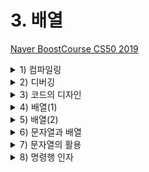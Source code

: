 # 3. 배열

[Naver BoostCourse CS50 2019](https://www.edwith.org/boostcourse-cs-050)

<details>
  <summary>1) 컴파일링</summary>

# 학습 목표

컴파일링의 네 단계를 설명할 수 있다.

# 컴파일링

지금까지는 아무것도 모른 채 마구잡이로 쓴 코드가 잘 돌아갔다면 이제부터는 연습과 응용을 통해 동작 원리를 이해할 수 있을 것이다.

우선 첫 수업에 봤던 예제를 다시 살펴보며 지금 사용하는 방법이 그때 우리가 사용한 방법과 어떻게 다른지 알아보자.

```c
#include <stdio.h>

int main(void)
{
    printf("hello, world\n");
}
```

우선 main이라는 함수가 있었다. 프로그램의 시작점으로써 **실행 버튼을 클릭**하는 것과 같다.

printf는 출력을 담당하는 함수이다. printf 함수를 사용하기 위해서는 stdio.h 라이브러리가 필요하다.

정확히 말하면 stdio.h는 헤더 파일로 C언어로 작성되어 있으며 파일명이 .h로 끝나는 파일이다.

이 파일에는 printf 함수의 프로토타입이 있어서 Clang 컴파일러가 프로그램을 컴파일할 때 printf가 무엇인지 알려주는 역할을 한다.

코드를 `clang hello.c`로 컴파일하고 `./a.out` 명령으로 프로그램을 실행할 때 이 과정은 컴퓨터가 이해하는 0과 1로 가득찬 파일 a.out을 생성하며 실행 가능하게 한다.

이해하기 어려운 이 과정에 대한 이해는 잠시 미뤄두고 우선 넘어가보도록 하자.

만약 a.out과 다른 이름(hello)으로 컴파일을 하고 싶다면 아래와 같이 명령행 인자를 추가해줘야 한다.

`clang -o hello hello.c`

또한 우리는 CS50 라이브러리를 사용해 보았다.

이처럼 CS50 라이브러리를 사용한 프로그램을 컴파일 할 때는 clang에 또 하나의 프로그램(-lcs50)이 필요했다. 그래야 clang이 실행되었다.

`clang -o hello hello.c -lcs50`

이는 clang에게 CS50 라이브러리에 있는 모든 0과 1들을 여기에 연결하라는 의미이다.

더 간단히는, 이전에 배웠듯이 make 프로그램을 이용하면 이 모든 컴파일 과정을 자동으로 처리할 수 있다. make나 clang을 사용해서 프로그램을 실행할 때 아래 네 개의 단계를 거친다.

- 전처리(Preprocessing)
- 컴파일링(Compiling)
- 어셈블링(Assembling)
- 링킹(Linking)

우리가 명령어를 실행할 때 정확히 어떤 일이 일어나는지 알아보도록 하자.

## 전처리(Precompile)

**컴파일의 전체 과정은 네 단계로 나누어볼 수 있다**. 그 중 첫 번째 단계는 **전처리**인데, 전처리기에 의해 수행된다. #으로 시작되는 C 소스코드는 전처리기에게 **실질적인 컴파일이 이루어지기 전에 무언가를 실행**하라고 알려준다.

예를 들어, #include는 전처리기에게 다른 파일의 내용을 포함시키라고 알려준다. 프로그램의 소스 코드에 #include와 같은 줄을 포함하면, 전처리기는 새로운 파일을 생성하는데 이 파일은 여전히 C 소스코드 형태이며 stdio.h 파일의 내용이 #include 부분에 포함된다.

## 컴파일(Compile)

전처리기가 전처리한 소스 코드를 생성하고 나면 그 다음 단계는 **컴파일**이다. **컴파일러**라고 불리는 프로그램은 **C 코드를 어셈블리어라는 저수준 프로그래밍 언어로 컴파일**한다.

**어셈블리**는 C보다 연산의 종류가 훨씬 적지만, 여러 연산들이 함께 사용되면 C에서 할 수 있는 모든 것들을 수행할 수 있다. C코드를 어셈블리 코드로 변환시켜줌으로써 컴파일러는 컴퓨터가 이해할 수 있는 언어와 최대한 가까운 프로그램을 만들어 준다. 컴파일이라는 용어는 소스 코드에서 오브젝트 코드(머신 코드, 기계어)로 변환하는 전체 과정을 통틀어 일컫기도 하지만, 구체적으로 전처리한 소스 코드를 어셈블리 코드로 변환시키는 단계를 말하기도 한다.

## 어셈블(Assemble)

소스 코드가 어셈블리 코드로 변환되면, 다음 단계는 **어셈블** 단계로 **어셈블리 코드를 오브젝트 코드로 변환**시키는 것이다. 컴퓨터의 중앙처리장치가 프로그램을 어떻게 수행해야 하는지 알 수 있는 명령어 형태인 **연속된 0고 1들로 바꿔주는 작업**이다. 이 변환 작업은 **어셈블러**라는 프로그램이 수행한다. 소스 코드에서 오브젝트 코드로 컴파일 되어야 할 파일이 딱 한 개라면, 컴파일 작업은 여기서 끝이 난다. 그러나 그렇지 않은 경우에는 링크라 불리는 단계가 추가된다.

## 링크(Link)

만약 프로그램이 (math.h나 cs50.h와 같은 라이브러리를 포함해) **여러 개의 파일로 이루어져 있어 하나의 오브젝트 파일로 합쳐져야 한다면 *링크*라는 컴파일의 마지막 단계가 필요하다.** 링커는 여러 개의 다른 오브젝트 코드 파일을 실행 가능한 하나의 오브젝트 코드 파일로 합쳐준다. 예를 들어, 컴파일을 하는 동안에 CS50 라이브러리를 링크하면 오브젝트 코드는 `GetInt()`나 `GetString()` 같은 함수를 어떻게 실행할 지 알 수 있게 된다.

이 네 단계를 거치면 최종적으로 실행 가능한 파일이 완성된다.

# 생각해보기

만약 컴파일링 과정을 거치지 않기 위해 바로 머신코드로 우리가 원하는 프로그램을 작성하려고 한다면 어떤 문제가 있을까?

- 단순한 목적을 달성하기 위해서도 프로그래밍을 하는 데에 투자해야 하는 시간과 노력이 클 것이다.
- 즉, 원하는 목적 그 자체를 이루는 것에 집중하기 힘들 수 있다.

</details>

<details>
  <summary>2) 디버깅</summary>

# 학습 목표

디버깅 하는 여러 방법을 설명할 수 있다.

# 버그와 디버깅

**버그(bug)**는 **코드에 들어있는 오류**이다. 버그로 인해 프로그램의 실행에 실패하거나 프로그래머가 원하는 대로 동작하지 않게 된다. 버그를 만들고 싶지 않겠지만 모든 프로그래머들은 버그와 마주하게 되어있다. **디버깅(debugging)**은 **코드에 있는 버그를 식별하고 고치는 과정**이다. 프로그래머는 **디버거**라고 불리는 프로그램을 사용하여 디버깅을 하게 된다.

# 디버깅의 기본

프로그램은 일반적으로 인간보다 훨씬 빠르게 연산을 수행한다. 그래서 프로그램을 실행시켜보는 것만으로는 무엇이 잘못됐는지 찾아내기 어렵다. 디버거는 프로그램을 특정 행에서 멈출 수 있게 해주기 때문에 버그를 찾는데 도움이 된다. 프로그래머는 멈춰진 그 지점에서 무슨 일이 일어나는지 볼 수 있다. **프로그램이 멈추는 특정 지점**을 **중지점**이라고 한다. 또한 프로그래머가 프로그램을 한 번에 한 행씩 실행할 수 있게 해준다. 이로써 프로그래머는 프로그램이 내리는 모든 결정들을 단계별로 따라갈 수 있게 된다.

# help50

아래 코드를 컴파일하고 실행한다고 생각해보자

```c
int main(void)
{
    printf("hello, world\n");
}
```

make 프로그램을 이용하여 컴파일해보면 "implicitly declaring library function 'prinftf'" 라는 에러 메시지가 나타난다.

이런 에러 메시지를 이해하기 힘들다면, **help50 프로그램**을 사용해보자.

아래와 같이 make 앞에 help50를 붙여서 실행하면 다시 컴파일 시 생기는 오류를 해석해준다.

`help50 make 파일이름`

문제의 원인은 printf 함수를 사용하기 위해서 stdio.h 라이브러리를 포함해야 한다는 것이었다.

# printf

하지만 이렇게 프로그램을 사용해서 해결할 수 없는 문제도 있다.

아래 코드는 #을 10개 출력하기 위해 작성한 것이다.

```c
#include <stdio.h>

int main(void)
{
    for (int i = 0; i <= 10; i++)
    {
        printf("#\n");
    }
}
```

이 코드를 컴파일 하고 실행해보면 에러는 발생하지 않지만, 우리 의도와는 다르게 #이 11개나 출력되는 것을 확인할 수 있다.

그 이유는 뭘까?

디버깅의 다른 방법으로 직접 의심이 가는 변수를 출력해서 확인해 볼 수 있다.

아래와 같이 변수 i를 출력해보자

```c
#include <stdio.h>

int main(void)
{
    for (int i = 0; i <= 10; i++)
    {
        printf("i is now %i: ", i);
        printf("#\n");
    }
}
```

그 결과 i가 0에서 시작하기 때문에 for 루프의 i <=10 이라는 조건은 실제로 11번 만족한다는 사실을 알 수 있다.

따라서 이를 i < 10으로 수정해주면 우리 의도대로 #이 10번 출력될 것이다.

# debug50

CS50 IDE를 사용하면 **debug50**이라는 프로그램도 사용할 수 있다.

아래와 같이 소스 코드에 직접 브레이크 포인트를 지정하고 소스파일을 컴파일한 후에 " **debug50 파일명**" 으로 실행하면, 오른쪽 패널을 통해 변수의 값을 확인하거나 브레이크 포인트부터 한 줄 씩 코드를 실행해 볼 수 있다.

디버깅 종료를 위해서는 **Ctrl + c**를 누르면 된다.

  <img src="imgs/debug1.png" width="400">

# 생각해보기

디버깅을 도와주는 프로그램은 어떤 경우에 더 큰 도움이 될까? 만약 이런 프로그램의 도움 없이 직접 디버깅을 해야 한다면 어떻게 코드를 작성하는 것이 좋을까?

- 프로그램이 더 복잡하고 긴 경우에는 오류를 직접 한 눈에 찾기 어렵기 때문에 디버깅을 도와주는 프로그램이 큰 도움이 될 것이다.
- 직접 디버깅을 해야하는 경우에는 프로그램의 각 부분이 어떤 기능을 수행하는지 명확하게 알 수 있도록 변수명, 함수명에 신경을 써서 작성하고 주석도 잘 달아주어야 하겠다. 또한, 각 기능들이 블럭 별로 잘 구분되어 작성된 후 필요한 자리에 알맞게 쓰이는 것이 좋겠다.

## GDB 사용해보기

**GDB**는 자주 쓰이는 디버거 중 하나이다. C 프로그램에 GDB를 실행시키려면, 먼저 프로그램을 컴파일해야 한다.

그런 다음, 보통 때처럼 "./프로그램*이름" 을 치지 말고, "\*\*gdb 프로그램*이름\*\*" 을 친다.

GDB가 열리면, 가장 먼저 해야할 일은 **중지점을 설정**하는 것이다. 어디에서 프로그램이 잘못되는지 짐작이 간다면, 그 지점 이전에 있는 행에 중지점을 설정하는 것이 좋다. 플그램이 문제가 생길 것이라 생각한 그 지점에 들어서면 어떤 일이 생기는지 볼 수 있기 때문이다. 어디서 문제인지 확실하지 않다면, 처음부터 모든 코드를 살펴볼 수 있도록 main 함수의 첫 행에 중지점을 설정해도 괜찮다.

중지점을 설정하기 위해서는 프로그램을 멈추고 싶은 행 번호 다음에 '**b**'를 치고(breakpoint를 의미) 엔터 키를 누른다. 이렇게 하면 프로그램에 중지점이 설정될 것이다. 현재의 모든 중지점을 보고 싶다면 "**info b**"를 치면 모든 중지점의 위치를 보여줄 것이다. 중지점의 행 번호 다음에 "**clear**"를 치면 중지점을 제거할 수 있다.

중지점을 설정했다면, 'r' (run의 의미)로 프로그램을 실핸한다. 프로그램이 명령어 인자를 받는다면, 'r' 다음에 인자들을 쓴다. 프로그램이 실행될 것이고, 중지점에서 자동으로 멈출 것이다. 중지점마다 프롬프트가 나타날 것이다. 이 때 몇 가지 옵션들이 있다.

현재 지점에서 **프로그램의 변수값을 보고 싶다면** 변수 이름 다음에 '**p**'를 입력한다(print). "**info locals**" 명령어는 **현재 모든 지역 변수값**을 보여줄 것이다.

코드의 다음 행으로 나아가고 싶다면 '**n**'을 입력한다(next). '**s**'를 쳐도 코드의 다음 행으로 가기는 하지만, 함수 내부로 들어가서 함수 내부의 각 행을 훑을 것이다.

프로그램을 계속 실행하고 싶다면 '**c**'를 입력한다(continue). 중지점이 없다면 프로그램은 종료할 것이다. 중지점이 있다면, GDB는 다음 중지점에서 멈출 것이다.

<img src="imgs/debug2.png" width="400">

</details>

<details>
  <summary>3) 코드의 디자인</summary>

# 학습 목표

코드의 정확성과 디자인을 관리하는 방법을 설명할 수 있다.

# check50

check50 프로그램을 이용하면 과제를 잘 수행했는지 자동으로 검사할 수 있다.

물론 이 프로그램은 cs50 강의를 위해서만 작성되었지만, 실제로 많은 사람들이 함께 작업하는 환경에서 이와 같은 자동 검사 프로그램은 많은 도움이 된다.

여러 사람들이 각자 한 부분을 맡아 코드를 작성할 때 각자가 수정한 코드가 전체 프로그램의 정확성을 해치지 않는지 쉽게 확인할 수 있기 때문이다.

# style50

style50 프로그램을 이용하면 코드가 심미적으로 잘 작성되어 있는지 검사할 수 있다.

공백의 수나 줄바꿈과 같은 것들은 코드의 실행에 직접적으로 영향을 주지는 않지만 코드를 작성하는 사람들이 코드를 읽고 이해하는데 영향을 주기 때문이다.

가령 아래와 같이 for 루프를 작성할 때에도 사람에 따라 여러 방식으로 작성할 수 있다.

```c
for (int i = 0; i <= 10; i++)
    {
        printf("#\n");
    }
```

```c
for (int i = 0; i <= 10; i++){
    printf("#\n");
}
```

```c
for (int i = 0; i <= 10; i++){ printf("#\n"); }
```

많은 회사들이 사내에서 코드를 작성할 때 특정한 스타일 가이드를 따르도록 한다.

여러 사람들이 코드를 작성하기 때문에 서로 불필요한 오해를 없애고, 코드를 이해하는 데 드는 비용을 최소화하기 때문이다.

# 고무 오리(러버덕)

때로는 코드에 포함된 오류를 해결할 때 앞서 소개한 help50, debug50, check50와 같은 프로그램들이 존재하지 않거나, 있다 하더라도 디버깅에 큰 도움이 안 될 수도 있다.

이 때는 먼저 한숨 돌리고 직접 곰곰이 생각해보는 수 밖에 없다.

한 가지 유명한 방법으로는 '**고무 오리**'와 같이 무언가 대상이 되는 물체를 앞에 두고, 내가 작성한 코드를 한 줄 한 줄 말로 설명해주는 과정을 거쳐볼 수 있다.

이를 통해 미처 놓치고 있었던 논리적 오류를 찾아낼 수도 있다.

# 생각해보기

만약 여러 사람들이 함께 참여하는 프로젝트에서, 각자가 작성하는 코드 스타일이 서로 다르다면 어떤 비효율적인 일이 일어날까?

- 서로의 코드를 이해하는 데에 시간이 많이 들 것이고, 이로 인해 코드를 통한 의사소통 및 피드백 과정이 매끄럽지 않을 것이다. 이는 결국 팀의 총 생산성과 업무 성과의 저하로 이어질 것이다.

</details>

<details>
  <summary>4) 배열(1)</summary>

# 학습 목표

배열을 정의하고 사용하는 방법을 설명할 수 있다.

# 메모리

C에는 아래와 같은 여러 자료형이 있고, 각각의 자료형은 서로 다른 크기의 메모리를 차지한다.

- bool: 불리언, 1바이트
- char: 문자, 1바이트
- int: 정수, 4바이트
- float: 실수, 4바이트
- long: (더 큰) 정수, 8바이트
- double: (더 큰) 실수, 8바이트
- string: 문자열, ?바이트

컴퓨터 안에는 아래 사진과 같음 **RAM**이라고 하는 물리적 칩이 메모리 역할을 한다.

쉽게 생각하면 아래 사진에서 여러 개의 노란색 사각형이 메모리를 의미하고, 작은 사각형 하나가 **1바이트**를 의미한다고 볼 수 있다.

<img src="imgs/array1.png" width="400">

예를 들어 char 타입의 변수를 하나 생성하고, 그 값을 입력한다고 하면 위 사진에서 한 사각형 안에 그 변수의 값이 저장되는 것이다.

# 배열

아래와 같이 세 개의 점수를 저장하고 그 평균을 출력하는 프로그램이 있다.

```c
#include <cs50.h>
#include <stdio.h>

int main(void)
{
    // Scores
    int score1 = 72;
    int score2 = 73;
    int score3 = 33;

    // Print average
    printf("Average: %i\n", (score1 + score2 + score3) / 3);
}
```

만약 점수의 개수가 더 많아진다면 이 프로그램은 많은 부분을 수정해줘야 한다.

이 때 활용할 수 있는 것이 배열의 개념이다.

배열은 같은 자료형의 데이터를 메모리상에 연이어서 저장하고 이를 하나의 변수로 관리하기 위해 사용된다.

위 코드는 배열을 이용하면 아래와 같이 바꿀 수 있다.

```c
#include <cs50.h>
#include <stdio.h>

int main(void)
{
    // Scores
    int scores[3];
    scores[0] = 72;
    scores[1] = 73;
    scores[2] = 33;

    // Print average
    printf("Average: %i\n", (scores[0] + scores[1] + scores[2]) / 3);
}
```

`int scores[3];`이라는 코드는 int 자료형을 가지는 크기 3의 배열을 scores라는 이름으로 생성하겠다는 의미이다. 배열의 인덱스는 0부터 시작하기 때문에, scores의 인덱스는 0, 1, 2 세 개가 있다.

이 인덱스를 변수명 뒤 대괄호 [ ] 사이에 입력하여 배열의 원하는 위치에 원하는 값을 저장하고 불러올 수 있다.

하지만 위와 같은 코드는 여전히 정수의 개수가 바뀌는 상황에서 제약이 많다.

다음 파트에서 배열을 보다 동적으로 선언하고 저장하는 방법을 알아보자

# 생각해보기

실생활의 어떤 데이터를 배열로 표현할 수 있을까?

- 학번, 성적, 과목명 등

</details>

<details>
  <summary>5) 배열(2)</summary>

# 학습 목표

배열을 정의하고 사용하는 방법을 설명할 수 있다.

# 전역 변수

이전 파트에 이어서, 아래 코드에서 scores 배열의 크기를 정해주는 N이라는 변수를 새로 선언했다.

만약 N이 고정된 값(상수)이라면 그 값을 선언할 때 const를 앞에 붙여서 전역 변수, 즉 코드 전반에 거쳐 바뀌지 않는 값임을 지정해줄 수 있다.

관례적으로 이런 전역 변수의 이름은 대문자로 표기한다.

```c
#include <cs50.h>
#include <stdio.h>

const int N = 3;

int main(void)
{
    // 점수 배열 선언 및 값 저장
    int scores[N];
    scores[0] = 72;
    scores[1] = 73;
    scores[2] = 33;

    // 평균 점수 출력
    printf("Average: %i\n", (scores[0] + scores[1] + scores[2]) / N);
}
```

scores의 크기로 전역 변수를 선언하였기 때문에 점수 개수가 바뀌었을 때 수정해야 하는 코드가 조금 줄었다.

하지만 여전히 일일이 배열의 인덱스마다 점수를 지정해줘야 하는 불편함이 있다.

# 배열의 동적 선언 및 저장

아래 코드에서와 같이 루프와 함수를 선언하여 좀 더 동적인 프로그램을 작성할 수 있다.

```c
#include <cs50.h>
#include <stdio.h>

float average(int length, int array[]);

int main(void)
{
    // 사용자로부터 점수의 갯수 입력
    int n = get_int("Scores:  ");

    // 점수 배열 선언 및 사용자로부터 값 입력
    int scores[n];
    for (int i = 0; i < n; i++)
    {
        scores[i] = get_int("Score %i: ", i + 1);
    }

    // 평균 출력
    printf("Average: %.1f\n", average(n, scores));
}

//평균을 계산하는 함수
float average(int length, int array[])
{
    int sum = 0;
    for (int i = 0; i < length; i++)
    {
        sum += array[i];
    }
    return (float) sum / (float) length;
}
```

여기서는 배열의 크기를 사용자에게 직접 입력 받고, 배열의 크기만큼 루프를 돌면서 각 인덱스에 해당하는 값을 역시 사용자에게 동적으로 입력 받아 저장한다.

그리고 average 라는 함수를 따로 선언하여 평균을 구한다.

average 함수는 length 와 array[], 즉 배열의 길이와 배열을 입력으로 받는다. 함수 안에서는 배열의 길이만큼 루프를 돌면서 값의 합을 구하고 최종적으로 평균값을 반환한다.

이와 같은 방법을 통해서 임의의 점수 개수와 점수 배열에 대해서 동적으로 평균값을 구하는 프로그램을 작성할 수 있다.

- `(float) length`와 같이 변수의 데이터 타입을 바꾸는 행위를 casting이라고 한다.

# 생각해보기

점수의 평균을 구하는 예제에서, 동적으로 발생한 코드는 그렇지 않은 코드에 비해 어떤 장단점이 있을까?

- 배열의 길이나 배열 내부의 값이 변해야 하는 상황에서 유용하게 쓰일 수 있을 것이다.
- 사용자가 매번 값을 새로 입력해야만 한다.

</details>

<details>
  <summary>6) 문자열과 배열</summary>

# 학습 목표

문자열이 C에서 정의되는 방식과 메모리에 저장되는 방식을 설명할 수 있다.

# 문자열과 배열

우리가 여지껏 사용한 문자열(string) 자료형의 데이터는 사실 문자(char) 자료형의 데이터들의 배열이었다.

`string s = "HI!";`와 같이 문자열 s가 정의되어 있다고 생각해보자.

s는 문자의 배열이기 때문에 메모리상에 아래 그림과 같이 저장되고, 인덱스로 각 문자에 접근할 수 있다.

<img src="imgs/string1.png" width="400">

여기서 가장 끝의 '**\0**'은 문자열의 끝을 나타내는 널 종단 문자(null terminating character(이다.

단순히 모든 비트가 0인 1바이트를 의미한다.

그럼 아래 코드와 같이 여러 문자열이 동시에 선언된 경우를 살펴보자

```c
string names[4];

names[0] = "EMMA";
names[1] = "RODRIGO";
names[2] = "BRIAN";
names[3] = "DAVID";

printf("%s\n", names[0]);
printf("%c%c%c%c\n", names[0][0], names[0][1], names[0][2], names[0][3]);
```

names라는 문자열 형식의 배열에 네 개의 이름이 저장되어 있다.

첫 번째 printf에서는 names의 첫번째 인덱스의 값, 즉 "EMMA"를 출력한다.

두 번째 printf에서는 형식 지정자가 %s가 아닌 %c로 설정되어 있음을 확인할 수 있다.

따라서 각 형식지정자 위치에 들어가는 것은 문자열이 아닌 문자이다.

여기서는 각 이름의 두번째 문자들로 이루어진 문자열을 출력하고자 한다.

이는 names[0][1]과 같이 2차원 배열을 통해 접근할 수 있다.

다시 말해 names[0][1]는 names의 첫 번째 값, 즉 "EMMA"라는 문자열에서, 그 두 번째 값, 즉 'M'이라는 문자를 의미한다.

아래 그림에서 names가 실제 메모리 상에 저장된 예시와 해당하는 인덱스를 확인할 수 있다.

<img src="imgs/string2.png" width="400">

# 생각해보기

널 종단 문자는 왜 필요할까?

- 컴퓨터에게 메모리 상에서 문자열이 끝나는 위치를 알려주기 위해 필요하다.

</details>

<details>
  <summary>7) 문자열의 활용</summary>

</details>

<details>
  <summary>8) 명령행 인자</summary>

</details>
